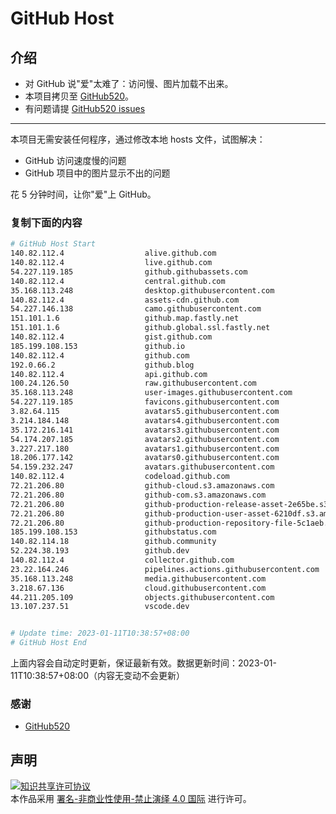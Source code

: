 # GitHub Host
## 介绍
- 对 GitHub 说"爱"太难了：访问慢、图片加载不出来。
- 本项目拷贝至 [GitHub520](https://github.com/521xueweihan/GitHub520)。
- 有问题请提 [GitHub520 issues](https://github.com/521xueweihan/GitHub520/issues/new)

---

本项目无需安装任何程序，通过修改本地 hosts 文件，试图解决：
- GitHub 访问速度慢的问题
- GitHub 项目中的图片显示不出的问题

花 5 分钟时间，让你"爱"上 GitHub。

### 复制下面的内容
```bash
# GitHub Host Start
140.82.112.4                  alive.github.com
140.82.112.4                  live.github.com
54.227.119.185                github.githubassets.com
140.82.112.4                  central.github.com
35.168.113.248                desktop.githubusercontent.com
140.82.112.4                  assets-cdn.github.com
54.227.146.138                camo.githubusercontent.com
151.101.1.6                   github.map.fastly.net
151.101.1.6                   github.global.ssl.fastly.net
140.82.112.4                  gist.github.com
185.199.108.153               github.io
140.82.112.4                  github.com
192.0.66.2                    github.blog
140.82.112.4                  api.github.com
100.24.126.50                 raw.githubusercontent.com
35.168.113.248                user-images.githubusercontent.com
54.227.119.185                favicons.githubusercontent.com
3.82.64.115                   avatars5.githubusercontent.com
3.214.184.148                 avatars4.githubusercontent.com
35.172.216.141                avatars3.githubusercontent.com
54.174.207.185                avatars2.githubusercontent.com
3.227.217.180                 avatars1.githubusercontent.com
18.206.177.142                avatars0.githubusercontent.com
54.159.232.247                avatars.githubusercontent.com
140.82.112.4                  codeload.github.com
72.21.206.80                  github-cloud.s3.amazonaws.com
72.21.206.80                  github-com.s3.amazonaws.com
72.21.206.80                  github-production-release-asset-2e65be.s3.amazonaws.com
72.21.206.80                  github-production-user-asset-6210df.s3.amazonaws.com
72.21.206.80                  github-production-repository-file-5c1aeb.s3.amazonaws.com
185.199.108.153               githubstatus.com
140.82.114.18                 github.community
52.224.38.193                 github.dev
140.82.112.4                  collector.github.com
23.22.164.246                 pipelines.actions.githubusercontent.com
35.168.113.248                media.githubusercontent.com
3.218.67.136                  cloud.githubusercontent.com
44.211.205.109                objects.githubusercontent.com
13.107.237.51                 vscode.dev


# Update time: 2023-01-11T10:38:57+08:00
# GitHub Host End

```
上面内容会自动定时更新，保证最新有效。数据更新时间：2023-01-11T10:38:57+08:00（内容无变动不会更新）

### 感谢

- [GitHub520](https://github.com/521xueweihan/GitHub520)

## 声明
<a rel="license" href="https://creativecommons.org/licenses/by-nc-nd/4.0/deed.zh"><img alt="知识共享许可协议" style="border-width: 0" src="https://licensebuttons.net/l/by-nc-nd/4.0/88x31.png"></a><br>本作品采用 <a rel="license" href="https://creativecommons.org/licenses/by-nc-nd/4.0/deed.zh">署名-非商业性使用-禁止演绎 4.0 国际</a> 进行许可。